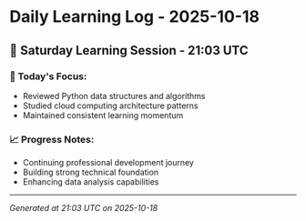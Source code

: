 # Daily Learning Log - 2025-10-18

## 📅 Saturday Learning Session - 21:03 UTC

### 🎯 Today's Focus:
- Reviewed Python data structures and algorithms
- Studied cloud computing architecture patterns
- Maintained consistent learning momentum

### 📈 Progress Notes:
- Continuing professional development journey
- Building strong technical foundation
- Enhancing data analysis capabilities

---
*Generated at 21:03 UTC on 2025-10-18*
